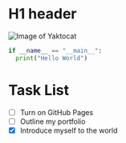 # H1 header

![Image of Yaktocat](https://octodex.github.com/images/privateinvestocat.jpg)


```python
if __name__ == "__main__":
  print("Hello World")

```

# Task List 

- [ ] Turn on GitHub Pages
- [ ] Outline my portfolio
- [X] Introduce myself to the world
